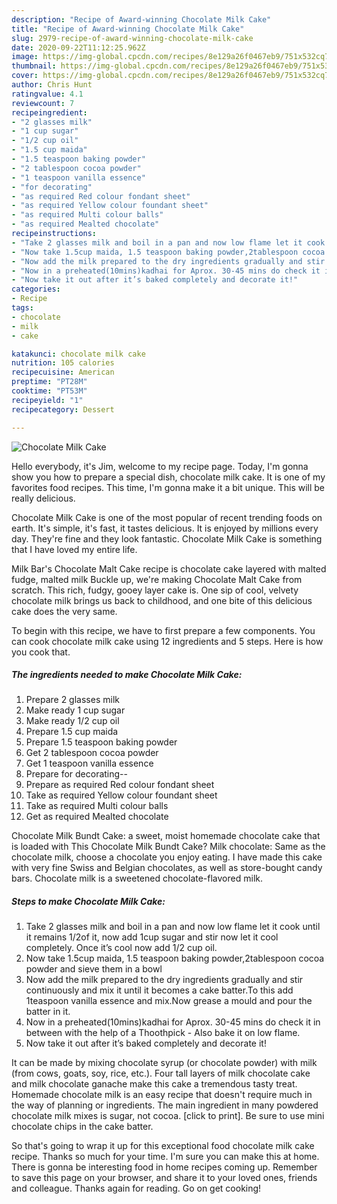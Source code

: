 ```yaml
---
description: "Recipe of Award-winning Chocolate Milk Cake"
title: "Recipe of Award-winning Chocolate Milk Cake"
slug: 2979-recipe-of-award-winning-chocolate-milk-cake
date: 2020-09-22T11:12:25.962Z
image: https://img-global.cpcdn.com/recipes/8e129a26f0467eb9/751x532cq70/chocolate-milk-cake-recipe-main-photo.jpg
thumbnail: https://img-global.cpcdn.com/recipes/8e129a26f0467eb9/751x532cq70/chocolate-milk-cake-recipe-main-photo.jpg
cover: https://img-global.cpcdn.com/recipes/8e129a26f0467eb9/751x532cq70/chocolate-milk-cake-recipe-main-photo.jpg
author: Chris Hunt
ratingvalue: 4.1
reviewcount: 7
recipeingredient:
- "2 glasses milk"
- "1 cup sugar"
- "1/2 cup oil"
- "1.5 cup maida"
- "1.5 teaspoon baking powder"
- "2 tablespoon cocoa powder"
- "1 teaspoon vanilla essence"
- "for decorating"
- "as required Red colour fondant sheet"
- "as required Yellow colour foundant sheet"
- "as required Multi colour balls"
- "as required Mealted chocolate"
recipeinstructions:
- "Take 2 glasses milk and boil in a pan and now low flame let it cook until it remains 1/2of it, now add 1cup sugar and stir now let it cool completely. Once it’s cool now add 1/2 cup oil."
- "Now take 1.5cup maida, 1.5 teaspoon baking powder,2tablespoon cocoa powder and sieve them in a bowl"
- "Now add the milk prepared to the dry ingredients gradually and stir continuously and mix it until it becomes a cake batter.To this add 1teaspoon vanilla essence and mix.Now grease a mould and pour the batter in it."
- "Now in a preheated(10mins)kadhai for Aprox. 30-45 mins do check it in between with the help of a Thoothpick Also bake it on low flame."
- "Now take it out after it’s baked completely and decorate it!"
categories:
- Recipe
tags:
- chocolate
- milk
- cake

katakunci: chocolate milk cake 
nutrition: 105 calories
recipecuisine: American
preptime: "PT28M"
cooktime: "PT53M"
recipeyield: "1"
recipecategory: Dessert

---
```



![Chocolate Milk Cake](https://img-global.cpcdn.com/recipes/8e129a26f0467eb9/751x532cq70/chocolate-milk-cake-recipe-main-photo.jpg)

Hello everybody, it's Jim, welcome to my recipe page. Today, I'm gonna show you how to prepare a special dish, chocolate milk cake. It is one of my favorites food recipes. This time, I'm gonna make it a bit unique. This will be really delicious.

Chocolate Milk Cake is one of the most popular of recent trending foods on earth. It's simple, it's fast, it tastes delicious. It is enjoyed by millions every day. They're fine and they look fantastic. Chocolate Milk Cake is something that I have loved my entire life.

Milk Bar&#39;s Chocolate Malt Cake recipe is chocolate cake layered with malted fudge, malted milk Buckle up, we&#39;re making Chocolate Malt Cake from scratch. This rich, fudgy, gooey layer cake is. One sip of cool, velvety chocolate milk brings us back to childhood, and one bite of this delicious cake does the very same.


To begin with this recipe, we have to first prepare a few components. You can cook chocolate milk cake using 12 ingredients and 5 steps. Here is how you cook that.

<!--inarticleads1-->

##### The ingredients needed to make Chocolate Milk Cake:

1. Prepare 2 glasses milk
1. Make ready 1 cup sugar
1. Make ready 1/2 cup oil
1. Prepare 1.5 cup maida
1. Prepare 1.5 teaspoon baking powder
1. Get 2 tablespoon cocoa powder
1. Get 1 teaspoon vanilla essence
1. Prepare for decorating--
1. Prepare as required Red colour fondant sheet
1. Take as required Yellow colour foundant sheet
1. Take as required Multi colour balls
1. Get as required Mealted chocolate


Chocolate Milk Bundt Cake: a sweet, moist homemade chocolate cake that is loaded with This Chocolate Milk Bundt Cake? Milk chocolate: Same as the chocolate milk, choose a chocolate you enjoy eating. I have made this cake with very fine Swiss and Belgian chocolates, as well as store-bought candy bars. Chocolate milk is a sweetened chocolate-flavored milk. 

<!--inarticleads2-->

##### Steps to make Chocolate Milk Cake:

1. Take 2 glasses milk and boil in a pan and now low flame let it cook until it remains 1/2of it, now add 1cup sugar and stir now let it cool completely. Once it’s cool now add 1/2 cup oil.
1. Now take 1.5cup maida, 1.5 teaspoon baking powder,2tablespoon cocoa powder and sieve them in a bowl
1. Now add the milk prepared to the dry ingredients gradually and stir continuously and mix it until it becomes a cake batter.To this add 1teaspoon vanilla essence and mix.Now grease a mould and pour the batter in it.
1. Now in a preheated(10mins)kadhai for Aprox. 30-45 mins do check it in between with the help of a Thoothpick - Also bake it on low flame.
1. Now take it out after it’s baked completely and decorate it!


It can be made by mixing chocolate syrup (or chocolate powder) with milk (from cows, goats, soy, rice, etc.). Four tall layers of milk chocolate cake and milk chocolate ganache make this cake a tremendous tasty treat. Homemade chocolate milk is an easy recipe that doesn&#39;t require much in the way of planning or ingredients. The main ingredient in many powdered chocolate milk mixes is sugar, not cocoa. [click to print]. Be sure to use mini chocolate chips in the cake batter. 

So that's going to wrap it up for this exceptional food chocolate milk cake recipe. Thanks so much for your time. I'm sure you can make this at home. There is gonna be interesting food in home recipes coming up. Remember to save this page on your browser, and share it to your loved ones, friends and colleague. Thanks again for reading. Go on get cooking!
